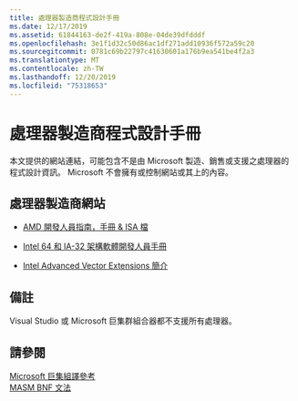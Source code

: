 ```yaml
---
title: 處理器製造商程式設計手冊
ms.date: 12/17/2019
ms.assetid: 61844163-de2f-419a-808e-04de39dfdddf
ms.openlocfilehash: 3e1f1d32c50d86ac1df271add10936f572a59c20
ms.sourcegitcommit: 0781c69b22797c41630601a176b9ea541be4f2a3
ms.translationtype: MT
ms.contentlocale: zh-TW
ms.lasthandoff: 12/20/2019
ms.locfileid: "75318653"
---
```

# <a name="processor-manufacturer-programming-manuals"></a>處理器製造商程式設計手冊

本文提供的網站連結，可能包含不是由 Microsoft 製造、銷售或支援之處理器的程式設計資訊。 Microsoft 不會擁有或控制網站或其上的內容。

## <a name="processor-manufacturer-websites"></a>處理器製造商網站

- [AMD 開發人員指南，手冊 & ISA 檔](https://developer.amd.com/resources/developer-guides-manuals/)

- [Intel 64 和 IA-32 架構軟體開發人員手冊](https://software.intel.com/articles/intel-sdm)

- [Intel Advanced Vector Extensions 簡介](https://software.intel.com/articles/introduction-to-intel-advanced-vector-extensions)

## <a name="remarks"></a>備註

Visual Studio 或 Microsoft 巨集群組合器都不支援所有處理器。

## <a name="see-also"></a>請參閱

[Microsoft 巨集組譯參考](microsoft-macro-assembler-reference.md)\
[MASM BNF 文法](masm-bnf-grammar.md)
